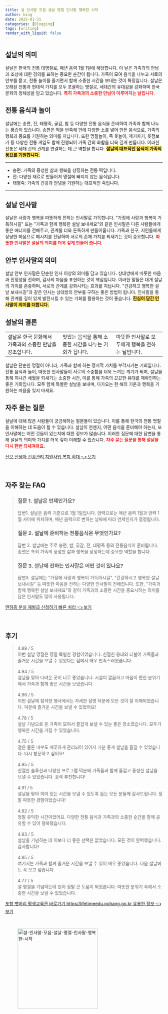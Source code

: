 ```yaml
---
title: 설 인사말 모음 설날 명절 인사말 행복한 시작
author: bing
date: 2025-01-31
categories: [Blogging]
tags: [writing]
render_with_liquid: false
---
```



<h2 id='설날의 의미'>설날의 의미</h2>

<p>설날은 한국의 전통 대명절로, 매년 음력 1월 1일에 해당합니다. 이 날은 가족과의 만남과 조상에 대한 경의를 표하는 중요한 순간이 됩니다. 가족이 모여 음식을 나누고 서로의 안부를 묻고, 전통 놀이를 즐기면서 함께 소중한 시간을 보내는 것이 특징입니다. 설날은 오래된 전통과 현대적 가치를 모두 포괄하는 명절로, 세대간의 유대감을 강화하며 한국 문화의 정체성을 담고 있습니다. <b><span style="color: #ee2323;">특히 가족과의 소중한 만남이 이루어지는 날입니다.</span></b></p>

<h2 id='전통 음식과 놀이'>전통 음식과 놀이</h2>

<p>설날에는 송편, 전, 태평죽, 곶감, 밤 등 다양한 전통 음식을 준비하여 가족과 함께 나누는 풍습이 있습니다. 송편은 떡을 반죽해 안에 다양한 소를 넣어 만든 음식으로, 가족의 행복과 풍요를 기원하는 의미를 지닙니다. 또한 명절놀이, 즉 윷놀이, 제기차기, 윷점보기 등 다양한 전통 게임도 함께 진행되어 가족 간의 화합을 더욱 깊게 만듭니다. 이러한 전통은 세대 간의 관계를 연결하는 데 큰 역할을 합니다. <b><span style="background-color: #ffe066;">설날의 대표적인 음식이 가족의 풍요를 기원합니다.</span></b></p>

<hr />

<ul>
    <li>송편: 가족의 풍성한 삶과 행복을 상징하는 전통 떡입니다.</li>
    <li>전: 다양한 재료로 만들어져 명절에 빠지지 않는 음식입니다.</li>
    <li>태평죽: 가족의 건강과 안녕을 기원하는 대표적인 죽입니다.</li>
</ul>

<hr />

<h2 id='설날 인사말'>설날 인사말</h2>

<p>설날은 사랑과 행복을 따뜻하게 전하는 인사말로 가득합니다. "가정에 사랑과 행복이 가득하시길" 또는 "가족과 함께 행복한 설날 보내세요"와 같은 인사말은 다른 사람들에게 좋은 에너지를 전해주고, 관계를 더욱 돈독하게 만들어줍니다. 가족과 친구, 지인들에게 상냥한 마음으로 메시지를 전달하며 서로의 존재 가치를 되새기는 것이 중요합니다. <b><span style="color: #ee2323;">따뜻한 인사말은 설날의 의미를 더욱 깊게 만들어 줍니다.</span></b></p>

<h2 id='안부 인사말의 의미'>안부 인사말의 의미</h2>

<p>설날 안부 인사말은 단순한 인사 이상의 의미를 담고 있습니다. 상대방에게 따뜻한 마음과 진정성을 전하며, 감사의 마음을 표현하는 것이 핵심입니다. 이러한 말들은 대개 설날의 가치를 존중하며, 서로의 관계를 강화시키는 효과를 지닙니다. "건강하고 행복한 설날 보내시길"과 같은 인사는 상대방의 안부를 구하는 좋은 방법이 됩니다. 인사말을 통해 관계를 깊이 있게 발전시킬 수 있는 기회를 활용하는 것이 좋습니다. <b><span style="background-color: #ffe066;">진심이 담긴 인사말이 의미를 더합니다.</span></b></p>

<h2 id='설날의 결론'>설날의 결론</h2>

<table>
    <tr>
        <td>설날은 한국 문화에서 가족과의 소중한 만남을 강조합니다.</td>
        <td>맛있는 음식을 통해 소중한 시간을 나누는 기회가 됩니다.</td>
        <td>따뜻한 인사말로 모두에게 행복을 전하는 날입니다.</td>
    </tr>
</table>

<p>설날은 단순한 명절이 아니라, 가족과 함께 하는 정서적 가치를 부각시키는 기회입니다. 전통 음식과 놀이, 따뜻한 인사말들이 서로의 소중함을 더욱 느끼는 계기가 되며, 설날을 통해 지나간 세월을 되새기는 소중한 시간, 이를 통해 가족의 끈끈한 유대를 재확인하는 좋은 기회입니다. 모두 함께 특별한 설날을 보내며, 다가오는 한 해의 기운과 행복을 기원하는 마음을 잊지 마세요.</p>

<h2 id='자주 묻는 질문'>자주 묻는 질문</h2>

<p>설날에 대해 많은 사람들이 궁금해하는 질문들이 있습니다. 이를 통해 한국의 전통 명절을 이해하는 데 도움이 될 수 있습니다. 설날이 언젠지, 어떤 음식을 준비해야 하는지, 또 인사말에는 어떤 것들이 있는지에 대한 정보가 많습니다. 이러한 질문에 대한 답변을 통해 설날의 의미와 가치를 더욱 깊이 이해할 수 있습니다. <b><span style="color: #ee2323;">자주 묻는 질문을 통해 설날을 다시 한번 되새겨봐요.</span></b></p>


<p><a class="click-button" title="산모 신생아 건강관리 지원사업 복지 확대" href="https://aptwhite.github.io/posts/%EC%82%B0%EB%AA%A8-%EC%8B%A0%EC%83%9D%EC%95%84-%EA%B1%B4%EA%B0%95%EA%B4%80%EB%A6%AC-%EC%A7%80%EC%9B%90%EC%82%AC%EC%97%85-%EB%B3%B5%EC%A7%80-%ED%99%95%EB%8C%80/" rel="dofollow">산모 신생아 건강관리 지원사업 복지 확대 👈 보기</a></p><br>
<h2 id='자주_찾는_FAQ'>자주 찾는 FAQ</h2>
<div itemscope="" itemtype="https://schema.org/FAQPage"> 
<blockquote> 
<div itemscope="" itemprop="mainEntity" itemtype="https://schema.org/Question"> 
<h3 itemprop="name">질문 1. 설날은 언제인가요? </h3> 
<div itemscope="" itemprop="acceptedAnswer" itemtype="https://schema.org/Answer"> 
<span itemprop="text"> 
<p>답변1. 설날은 음력 기준으로 1월 1일입니다. 양력으로는 매년 음력 1월과 양력 1월 사이에 위치하며, 매년 음력으로 변하는 날짜에 따라 언제인지가 결정됩니다.</p> 
</span> 
</div> 
</div> 

<div itemscope="" itemprop="mainEntity" itemtype="https://schema.org/Question"> 
<h3 itemprop="name">질문 2. 설날에 준비하는 전통음식은 무엇인가요? </h3> 
<div itemscope="" itemprop="acceptedAnswer" itemtype="https://schema.org/Answer"> 
<span itemprop="text"> 
<p>답변 2. 설날에는 주로 송편, 밤, 곶감, 전, 태평죽 등의 전통음식이 준비됩니다. 송편은 특히 가족의 풍성한 삶과 행복을 상징하는데 중요한 역할을 합니다.</p> 
</span> 
</div> 
</div> 

<div itemscope="" itemprop="mainEntity" itemtype="https://schema.org/Question"> 
<h3 itemprop="name">질문 3. 설날에 전하는 인사말은 어떤 것이 있나요? </h3> 
<div itemscope="" itemprop="acceptedAnswer" itemtype="https://schema.org/Answer"> 
<span itemprop="text"> 
<p>답변3. 설날에는 "가정에 사랑과 행복이 가득하시길", "건강하시고 행복한 설날 보내시길" 등 따뜻한 마음을 전하는 다양한 인사말이 전해집니다. 또한, "가족과 함께 행복한 설날 보내세요"와 같이 가족과의 소중한 시간을 중요시하는 의미를 담은 인사말도 많이 사용됩니다.</p> 
</span> 
</div> 
</div> 
</blockquote> 
</div>
<p><a class="click-button" title="면허증 분실 재발급 신청하기 빠른 처리" href="https://aptwhite.github.io/posts/%EB%A9%B4%ED%97%88%EC%A6%9D-%EB%B6%84%EC%8B%A4-%EC%9E%AC%EB%B0%9C%EA%B8%89-%EC%8B%A0%EC%B2%AD%ED%95%98%EA%B8%B0-%EB%B9%A0%EB%A5%B8-%EC%B2%98%EB%A6%AC/" rel="dofollow">면허증 분실 재발급 신청하기 빠른 처리 👈 보기</a></p><br>
<h2 id='후기'>후기</h2>
<div itemscope itemtype="https://schema.org/Product">
  <blockquote>
  <div itemprop="review" itemscope itemtype="https://schema.org/Review">
      <div itemprop="reviewRating" itemscope itemtype="https://schema.org/Rating"> <span itemprop="ratingValue">4.89</span> / <span itemprop="bestRating">5</span> </div>
      <span itemprop="reviewBody">이번 설날 명절은 정말 특별한 경험이었습니다. 친절한 응대와 더불어 가족들과 즐거운 시간을 보낼 수 있었다는 점에서 매우 만족스러웠습니다.</span>
  </div>
  <br>
  <div itemprop="review" itemscope itemtype="https://schema.org/Review">
      <div itemprop="reviewRating" itemscope itemtype="https://schema.org/Rating"> <span itemprop="ratingValue">4.94</span> / <span itemprop="bestRating">5</span> </div>
      <span itemprop="reviewBody">설날을 맞아 다녀온 곳이 너무 좋았습니다. 시설이 깔끔하고 마음이 편한 분위기에서 가족과 함께 좋은 시간을 보냈습니다.</span>
  </div>
  <br>
  <div itemprop="review" itemscope itemtype="https://schema.org/Review">
      <div itemprop="reviewRating" itemscope itemtype="https://schema.org/Rating"> <span itemprop="ratingValue">4.96</span> / <span itemprop="bestRating">5</span> </div>
      <span itemprop="reviewBody">이번 설날에 참석한 행사에서는 자세한 설명 덕분에 모든 것이 잘 이해되었습니다. 덕분에 즐거운 시간을 보낼 수 있었어요!</span>
  </div>
  <br>
  <div itemprop="review" itemscope itemtype="https://schema.org/Review">
      <div itemprop="reviewRating" itemscope itemtype="https://schema.org/Rating"> <span itemprop="ratingValue">4.78</span> / <span itemprop="bestRating">5</span> </div>
      <span itemprop="reviewBody">설날 기념으로 온 가족이 모여서 즐겁게 보낼 수 있는 좋은 장소였습니다. 모두가 행복한 시간을 가질 수 있었습니다.</span>
  </div>
  <br>
  <div itemprop="review" itemscope itemtype="https://schema.org/Review">
      <div itemprop="reviewRating" itemscope itemtype="https://schema.org/Rating"> <span itemprop="ratingValue">4.75</span> / <span itemprop="bestRating">5</span> </div>
      <span itemprop="reviewBody">겉은 물론 내부도 깨끗하게 관리되어 있어서 기분 좋게 설날을 즐길 수 있었습니다. 다시 방문하고 싶어요!</span>
  </div>
  <br>
  <div itemprop="review" itemscope itemtype="https://schema.org/Review">
      <div itemprop="reviewRating" itemscope itemtype="https://schema.org/Rating"> <span itemprop="ratingValue">4.95</span> / <span itemprop="bestRating">5</span> </div>
      <span itemprop="reviewBody">친절한 솔루션과 다양한 프로그램 덕분에 가족들과 함께 즐겁고 풍성한 설날을 보낼 수 있었습니다. 강력 추천합니다!</span>
  </div>
  <br>
  <div itemprop="review" itemscope itemtype="https://schema.org/Review">
      <div itemprop="reviewRating" itemscope itemtype="https://schema.org/Rating"> <span itemprop="ratingValue">4.91</span> / <span itemprop="bestRating">5</span> </div>
      <span itemprop="reviewBody">설날을 맞아 의미 있는 시간을 보낼 수 있도록 돕는 모든 분들께 감사드립니다. 정말 따뜻한 경험이었습니다!</span>
  </div>
  <br>
  <div itemprop="review" itemscope itemtype="https://schema.org/Review">
      <div itemprop="reviewRating" itemscope itemtype="https://schema.org/Rating"> <span itemprop="ratingValue">4.92</span> / <span itemprop="bestRating">5</span> </div>
      <span itemprop="reviewBody">정말 유익한 시간이었어요. 다양한 전통 음식과 가족과의 소중한 순간을 함께 공유할 수 있어 행복했습니다.</span>
  </div>
  <br>
  <div itemprop="review" itemscope itemtype="https://schema.org/Review">
      <div itemprop="reviewRating" itemscope itemtype="https://schema.org/Rating"> <span itemprop="ratingValue">4.93</span> / <span itemprop="bestRating">5</span> </div>
      <span itemprop="reviewBody">설날을 기념하는 데 이보다 더 좋은 선택은 없었습니다. 모든 것이 완벽했습니다. 감사합니다!</span>
  </div>
  <br>
  <div itemprop="review" itemscope itemtype="https://schema.org/Review">
      <div itemprop="reviewRating" itemscope itemtype="https://schema.org/Rating"> <span itemprop="ratingValue">4.85</span> / <span itemprop="bestRating">5</span> </div>
      <span itemprop="reviewBody">여기서는 가족과 함께 즐거운 시간을 보낼 수 있어 매우 좋았습니다. 다음 설날에도 꼭 오고 싶습니다.</span>
  </div>
  <br>
  <div itemprop="review" itemscope itemtype="https://schema.org/Review">
      <div itemprop="reviewRating" itemscope itemtype="https://schema.org/Rating"> <span itemprop="ratingValue">4.77</span> / <span itemprop="bestRating">5</span> </div>
      <span itemprop="reviewBody">설 명절을 기념하는데 있어 정말 큰 도움이 되었습니다. 따뜻한 분위기 속에서 소중한 시간을 보낼 수 있었습니다.</span>
  </div>
  </blockquote>
</div>
<p><a class="click-button" title="포항 뱃머리 평생교육관 바로가기 https//lifetimeedu.pohang.go.kr 유용한 정보" href="https://aptwhite.github.io/posts/%ED%8F%AC%ED%95%AD-%EB%B1%83%EB%A8%B8%EB%A6%AC-%ED%8F%89%EC%83%9D%EA%B5%90%EC%9C%A1%EA%B4%80-%EB%B0%94%EB%A1%9C%EA%B0%80%EA%B8%B0-httpslifetimeedu.pohang.go.kr-%EC%9C%A0%EC%9A%A9%ED%95%9C-%EC%A0%95%EB%B3%B4/" rel="dofollow">포항 뱃머리 평생교육관 바로가기 https//lifetimeedu.pohang.go.kr 유용한 정보 👈 보기</a></p><br>
<figure class="image"><img src="https://aptwhite.github.io/assets/img/thumbnail/설-인사말-모음-설날-명절-인사말-행복한-시작.webp" alt="설-인사말-모음-설날-명절-인사말-행복한-시작" width="256" height="256"></figure>